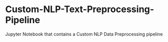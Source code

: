 # Custom-NLP-Text-Preprocessing-Pipeline
Jupyter Notebook that contains a Custom NLP Data Preprocessing pipeline
